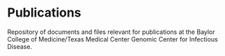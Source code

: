 # Publications

Repository of documents and files relevant for publications at the Baylor College of Medicine/Texas Medical Center Genomic Center for Infectious Disease. 
